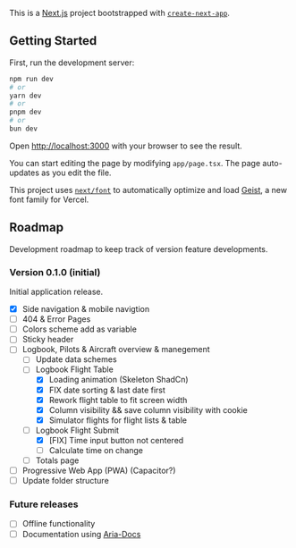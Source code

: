 This is a [Next.js](https://nextjs.org) project bootstrapped with [`create-next-app`](https://nextjs.org/docs/app/api-reference/cli/create-next-app).

## Getting Started

First, run the development server:

```bash
npm run dev
# or
yarn dev
# or
pnpm dev
# or
bun dev
```

Open [http://localhost:3000](http://localhost:3000) with your browser to see the result.

You can start editing the page by modifying `app/page.tsx`. The page auto-updates as you edit the file.

This project uses [`next/font`](https://nextjs.org/docs/app/building-your-application/optimizing/fonts) to automatically optimize and load [Geist](https://vercel.com/font), a new font family for Vercel.

## Roadmap

Development roadmap to keep track of version feature developments.

### Version 0.1.0 (initial)
Initial application release.
- [x] Side navigation & mobile navigtion
- [ ] 404 & Error Pages
- [ ] Colors scheme add as variable
- [ ] Sticky header
- [ ] Logbook, Pilots & Aircraft overview & manegement
  - [ ] Update data schemes
  - [ ] Logbook Flight Table
    - [x] Loading animation (Skeleton ShadCn)
    - [x] FIX date sorting & last date first
    - [x] Rework flight table to fit screen width
    - [x] Column visibility && save column visibility with cookie
    - [x] Simulator flights for flight lists & table
  - [ ] Logbook Flight Submit
    - [x] [FIX] Time input button not centered
    - [ ] Calculate time on change
  - [ ] Totals page
- [ ] Progressive Web App (PWA) (Capacitor?)
- [ ] Update folder structure

### Future releases
- [ ] Offline functionality
- [ ] Documentation using [Aria-Docs](https://github.com/nisabmohd/Aria-Docs)